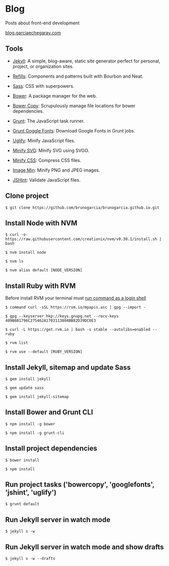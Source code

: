 # Blog

Posts about front-end development

 [blog.garciaechegaray.com](http://blog.garciaechegaray.com)


## Tools

* [Jekyll](http://jekyllrb.com): A simple, blog-aware, static site generator perfect for personal, project, or organization sites.

* [Refills](http://refills.bourbon.io/): Components and patterns built with Bourbon and Neat.

* [Sass](sass-lang.com): CSS with superpowers.

* [Bower](http://bower.io/): A package manager for the web.

* [Bower Copy](https://github.com/timmywil/grunt-bowercopy): Scrupulously manage file locations for bower dependencies.

* [Grunt](http://gruntjs.com/): The JavaScript task runner.

* [Grunt Goggle Fonts](https://github.com/Mika-/grunt-google-fonts): Download Google Fonts in Grunt jobs.

* [Uglify](https://github.com/gruntjs/grunt-contrib-uglify): Minify JavaScript files.

* [Minify SVG](https://github.com/sindresorhus/grunt-svgmin): Minify SVG using SVGO.

* [Minify CSS](https://github.com/gruntjs/grunt-contrib-cssmin): Compress CSS files.

* [Image Min](https://github.com/gruntjs/grunt-contrib-imagemin): Minify PNG and JPEG images.

* [JSHint](https://github.com/gruntjs/grunt-contrib-jshint): Validate JavaScript files.

## Clone project

`$ git clone https://github.com/brunogarcia/brunogarcia.github.io.git`

## Install Node with NVM

`$ curl -o- https://raw.githubusercontent.com/creationix/nvm/v0.30.1/install.sh | bash`

`$ nvm install node`

`$ nvm ls`

`$ nvm alias default [NODE_VERSION]`

## Install Ruby with RVM

Before install RVM your terminal must [run command as a login shell](https://rvm.io/integration/gnome-terminal)

`$ command curl -sSL https://rvm.io/mpapis.asc | gpg --import -`

`$ gpg --keyserver hkp://keys.gnupg.net --recv-keys 409B6B1796C275462A1703113804BB82D39DC0E3`

`$ curl -L https://get.rvm.io | bash -s stable --autolibs=enabled --ruby`

`$ rvm list`

`$ rvm use --default [RUBY_VERSION]`

## Install Jekyll, sitemap and update Sass

`$ gem install jekyll`

`$ gem update sass`

`$ gem install jekyll-sitemap`

## Install Bower and Grunt CLI

`$ npm install -g bower`

`$ npm install -g grunt-cli`

## Install project dependencies

`$ bower install`

`$ npm install`

## Run project tasks ('bowercopy', 'googlefonts', 'jshint', 'uglify')

`$ grunt default`

## Run Jekyll server in watch mode

`$ jekyll s -w`

## Run Jekyll server in watch mode and show drafts

`$ jekyll s -w --drafts`
